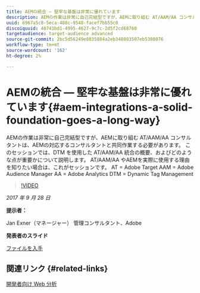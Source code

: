 ```yaml
---
title: AEMの統合 — 堅牢な基盤は非常に優れています
description: AEMの作業は非常に自己完結型ですが、AEMに取り組む AT/AAM/AA コンサルタントは、AEMの対応するコンサルタントと共同作業する必要があります。 このセッションでは、DTM を使用した AT/AAM/AA 統合の概要、およびどのような点が重要かについて説明します。
uuid: 6967a5c8-5eca-488c-9548-facef7bb55c0
discoiquuid: 40741bd1-4995-4627-9c7c-2d5f2cd68760
targetaudience: target-audience advanced
source-git-commit: 2bc5d56249e8835884a2eb348083507eb5308076
workflow-type: tm+mt
source-wordcount: '162'
ht-degree: 2%

---
```



# AEMの統合 — 堅牢な基盤は非常に優れています{#aem-integrations-a-solid-foundation-goes-a-long-way}

AEMの作業は非常に自己完結型ですが、AEMに取り組む AT/AAM/AA コンサルタントは、AEMの対応するコンサルタントと共同作業する必要があります。 このセッションでは、DTM を使用した AT/AAM/AA 統合の概要、およびどのような点が重要かについて説明します。 AT/AAM/AA やAEMを実際に使用する理由を知りたい場合は、これがセッションです。   AT = Adobe Target AAM = Adobe Audience Manager AA = Adobe Analytics DTM = Dynamic Tag Management

>[!VIDEO](https://video.tv.adobe.com/v/19833/?quality=9)

*2017 年 9 月 28 日*

**提示者：**

Jan Exner（マネージャー） 管理コンサルタント、Adobe

**発表者のスライド**

[ファイルを入手](assets/170927-aem-gems-integrations.pdf)

## 関連リンク {#related-links}

[開発者向け Web 分析](https://webanalyticsfordevelopers.com/)

<!--
[Get back to the Overview](https://helpx.adobe.com/experience-manager/kt/eseminars/gems/aem-index.html)
-->
